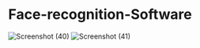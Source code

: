 # Face-recognition-Software
![Screenshot (40)](https://github.com/Mudit-Sharma-30/Face-recognition-Software/assets/99650506/9ccdd181-dfcd-43d0-b471-e23fe71a1fbf)
![Screenshot (41)](https://github.com/Mudit-Sharma-30/Face-recognition-Software/assets/99650506/4b484f42-f924-40ea-b7e7-5a8aab4143a2)
